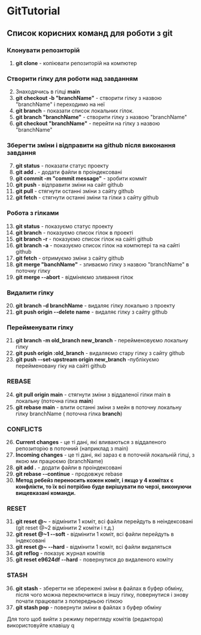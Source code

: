 # GitTutorial
## Список корисних команд для роботи з git
### Клонувати репозиторій
1. **git clone** - копіювати репозиторій на компютер
### Створити гілку для роботи над завданням 
2. Знаходячись в гілці **main**
3. **git checkout -b "branchName"** - створити гілку з назвою "branchName" і переходимо на неї
4. **git branch** - показати список локальних гілок. 
5. **git branch "branchName"** - створити гілку з назвою "branchName"
6. **git checkout "branchName"** - перейти на гілку з назвою "branchName"
### Зберегти зміни і відправити на github після виконання завдання 
7. **git status** - показати статус проекту
8. **git add .** - додати файли в проіндексовані
9. **git commit -m "commit message"** - зробити комміт
10. **git push** - відправити зміни на сайт github
11. **git pull** - стягнути останні зміни з сайту github
12. **git fetch** - стягнути останні зміни та гілки з сайту github
### Робота з гілками 
13. **git status** - показуємо статус проекту
14. **git branch** - показуємо список гілок в проекті
15. **git branch -r** - показуємо список гілок на сайті github
16. **git branch -a** - показуємо список гілок на компютері та на сайті github
17. **git fetch** - отримуємо зміни з сайту github
18. **git merge "banchName"** - зливаємо гілку з назвою "branchName" в поточну гілку
19. **git merge --abort** - відміняємо зливання гілок
### Видалити гілку
20. **git branch -d branchName** - видаляє гілку локально з проекту
11. **git push origin --delete name** - видаляє гілку з сайту github
### Перейменувати гілку
21. **git branch -m old_branch new_branch** - перейменовуємо локальну гілку
22. **git push origin :old_branch** - видаляємо стару гілку з сайту github
23. **git push --set-upstream origin new_branch** -публікуємо перейменовану гіку на сайті github
### REBASE
24. **git pull origin main** - стягнути зміни з віддаленої гілки main в локальну (поточна гілка **main**)
25. **git rebase main** - влити останні зміни з мейн в поточну локальну гілку branchName ( поточна гілка **branch**)
### CONFLICTS
26. **Current changes** - це ті дані, які вливаються з віддаленого репозиторію в поточний (наприклад з main)
27. **Іncoming changes** - це ті дані, які зараз є в поточній локальній гілці, з якою ми працюємо (branchName)
28. **git add .** - додати файли в проіндексовані
29. **git rebase --continue** - продовжує rebase
30. **Метод ребейз переносить кожен коміт, і якщо у 4 комітах є конфлікти, то їх всі потрібно буде вирішувати по черзі, виконуючи вищевказані команди.**  
### RESET 
31. **git reset @~** - відмінити 1 коміт, всі файли перейдуть в неіндексовані (git reset @~2 відмінити 2 коміти і т.д.)
32. **git reset @~1 --soft** - відмінити 1 коміт, всі файли перейдуть в індексовані
33. **git reset @~ --hard** -  відмінити 1 коміт, всі файли видаляться
34. **git reflog** - показує журнал комітів
35. **git reset e9624df --hard** - повернутися до видаленого коміту
### STASH
36. **git stash** - зберегти не збережені зміни в файлах в буфер обміну, після чого можна переключитися в іншу гілку, повернутися і знову почати працювати з попередньою гілкою
37. **git stash pop** - повернути зміни в файлах з буфер обміну

Для того щоб вийти з режиму перегляду комітів (редактора) використовуйте клавішу q